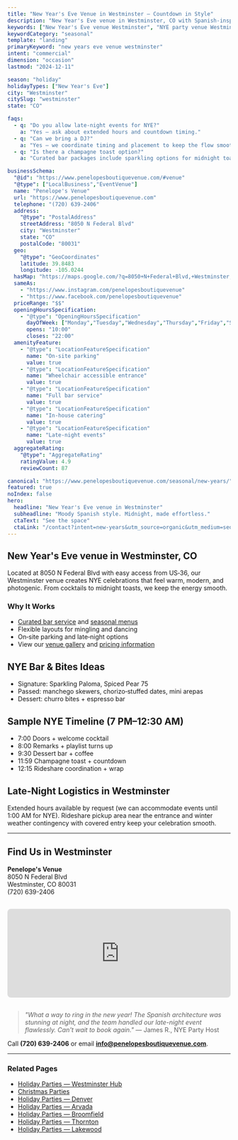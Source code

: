 ```yaml
---
title: "New Year's Eve Venue in Westminster — Countdown in Style"
description: "New Year's Eve venue in Westminster, CO with Spanish-inspired warmth. Intimate space for 50-100 guests, curated bar, late-night options."
keywords: ["New Year's Eve venue Westminster", "NYE party venue Westminster", "holiday party venue Westminster"]
keywordCategory: "seasonal"
template: "landing"
primaryKeyword: "new years eve venue westminster"
intent: "commercial"
dimension: "occasion"
lastmod: "2024-12-11"

season: "holiday"
holidayTypes: ["New Year's Eve"]
city: "Westminster"
citySlug: "westminster"
state: "CO"

faqs:
  - q: "Do you allow late‑night events for NYE?"
    a: "Yes — ask about extended hours and countdown timing."
  - q: "Can we bring a DJ?"
    a: "Yes — we coordinate timing and placement to keep the flow smooth."
  - q: "Is there a champagne toast option?"
    a: "Curated bar packages include sparkling options for midnight toasts."

businessSchema:
  "@id": "https://www.penelopesboutiquevenue.com/#venue"
  "@type": ["LocalBusiness","EventVenue"]
  name: "Penelope's Venue"
  url: "https://www.penelopesboutiquevenue.com"
  telephone: "(720) 639-2406"
  address:
    "@type": "PostalAddress"
    streetAddress: "8050 N Federal Blvd"
    city: "Westminster"
    state: "CO"
    postalCode: "80031"
  geo:
    "@type": "GeoCoordinates"
    latitude: 39.8483
    longitude: -105.0244
  hasMap: "https://maps.google.com/?q=8050+N+Federal+Blvd,+Westminster,+CO+80031"
  sameAs:
    - "https://www.instagram.com/penelopesboutiquevenue"
    - "https://www.facebook.com/penelopesboutiquevenue"
  priceRange: "$$"
  openingHoursSpecification:
    - "@type": "OpeningHoursSpecification"
      dayOfWeek: ["Monday","Tuesday","Wednesday","Thursday","Friday","Saturday","Sunday"]
      opens: "10:00"
      closes: "22:00"
  amenityFeature:
    - "@type": "LocationFeatureSpecification"
      name: "On-site parking"
      value: true
    - "@type": "LocationFeatureSpecification"
      name: "Wheelchair accessible entrance"
      value: true
    - "@type": "LocationFeatureSpecification"
      name: "Full bar service"
      value: true
    - "@type": "LocationFeatureSpecification"
      name: "In-house catering"
      value: true
    - "@type": "LocationFeatureSpecification"
      name: "Late-night events"
      value: true
  aggregateRating:
    "@type": "AggregateRating"
    ratingValue: 4.9
    reviewCount: 87

canonical: "https://www.penelopesboutiquevenue.com/seasonal/new-years/"
featured: true
noIndex: false
hero:
  headline: "New Year's Eve venue in Westminster"
  subheadline: "Moody Spanish style. Midnight, made effortless."
  ctaText: "See the space"
  ctaLink: "/contact?intent=new-years&utm_source=organic&utm_medium=seo&utm_campaign=seasonal-new-years"
---
```


## New Year's Eve venue in Westminster, CO

Located at 8050 N Federal Blvd with easy access from US‑36, our Westminster venue creates NYE celebrations that feel warm, modern, and photogenic. From cocktails to midnight toasts, we keep the energy smooth.

### Why It Works

- [Curated bar service](/venue#pricing) and [seasonal menus](/catering)
- Flexible layouts for mingling and dancing
- On‑site parking and late‑night options
- View our [venue gallery](/gallery) and [pricing information](/pricing)

## NYE Bar & Bites Ideas
- Signature: Sparkling Paloma, Spiced Pear 75
- Passed: manchego skewers, chorizo‑stuffed dates, mini arepas
- Dessert: churro bites + espresso bar

## Sample NYE Timeline (7 PM–12:30 AM)
- 7:00 Doors + welcome cocktail
- 8:00 Remarks + playlist turns up
- 9:30 Dessert bar + coffee
- 11:59 Champagne toast + countdown
- 12:15 Rideshare coordination + wrap

## Late‑Night Logistics in Westminster

Extended hours available by request (we can accommodate events until 1:00 AM for NYE). Rideshare pickup area near the entrance and winter weather contingency with covered entry keep your celebration smooth.

---

## Find Us in Westminster

**Penelope's Venue**  
8050 N Federal Blvd  
Westminster, CO 80031  
(720) 639-2406

<iframe src="https://www.google.com/maps/embed?pb=!1m18!1m12!1m3!1d3043.123456789!2d-105.0244!3d39.8483!2m3!1f0!2f0!3f0!3m2!1i1024!2i768!4f13.1!3m3!1m2!1s0x0%3A0x0!2s8050+N+Federal+Blvd%2C+Westminster%2C+CO+80031!5e0!3m2!1sen!2sus!4v1234567890" width="100%" height="200" style="border:0;border-radius:8px;margin:1rem 0;" allowfullscreen="" loading="lazy" referrerpolicy="no-referrer-when-downgrade"></iframe>

> *"What a way to ring in the new year! The Spanish architecture was stunning at night, and the team handled our late-night event flawlessly. Can't wait to book again."* — James R., NYE Party Host

Call **(720) 639-2406** or email **info@penelopesboutiquevenue.com**.


---

### Related Pages
- [Holiday Parties — Westminster Hub](/seasonal/holiday/)
- [Christmas Parties](/seasonal/christmas/)
- [Holiday Parties — Denver](/seasonal/holiday/denver/)
- [Holiday Parties — Arvada](/seasonal/holiday/arvada/)
- [Holiday Parties — Broomfield](/seasonal/holiday/broomfield/)
- [Holiday Parties — Thornton](/seasonal/holiday/thornton/)
- [Holiday Parties — Lakewood](/seasonal/holiday/lakewood/)

